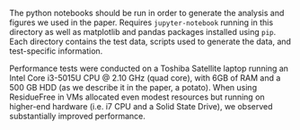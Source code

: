The python notebooks should be run in order to generate the analysis and figures we used in the paper. Requires `jupyter-notebook` running in this directory as well as matplotlib and pandas packages installed using `pip`.
Each directory contains the test data, scripts used to generate the data, and test-specific information.

Performance tests were conducted on a Toshiba Satellite laptop running an Intel Core i3-5015U CPU @ 2.10 GHz (quad core), with 6GB of RAM and a 500 GB HDD (as we describe it in the paper, a potato). When using ResidueFree in VMs allocated even modest resources but running on higher-end hardware (i.e. i7 CPU and a Solid State Drive), we observed substantially improved performance.
